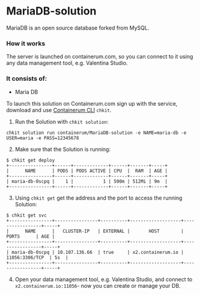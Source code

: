 # MariaDB-solution
MariaDB is an open source database forked from MySQL.
### How it works

The server is launched on containerum.com, so you can connect to it using any data management tool, e.g. Valentina Studio.

### It consists of:

* Maria DB

To launch this solution on Containerum.com sign up with the service, download and use [Containerum CLI](https://github.com/containerum/chkit) `chkit`.

1. Run the Solution with `chkit solution`:
```
chkit solution run containerum/MariaDB-solution -e NAME=maria-db -e USER=maria -e PASS=12345678
```

2. Make sure that the Solution is running:

```
$ chkit get deploy
+----------------+------+-------------+------+-------+-----+
|      NAME      | PODS | PODS ACTIVE | CPU  |  RAM  | AGE |
+----------------+------+-------------+------+-------+-----+
| maria-db-0scpq |    1 |           1 | 500m | 512Mi | 9m  |
+----------------+------+-------------+------+-------+-----+
```
3. Using `chkit get` get the address and the port to access the running Solution:
```
$ chkit get svc
+----------------+----------------+----------+-------------------+-----------------+-----+
|      NAME      |   CLUSTER-IP   | EXTERNAL |       HOST        |      PORTS      | AGE |
+----------------+----------------+----------+-------------------+-----------------+-----+
| maria-db-0scpq | 10.107.136.66  | true     | x2.containerum.io | 11056:3306/TCP  | 5s  |
+----------------+----------------+----------+-------------------+-----------------+-----+
```
4. Open your data management tool, e.g. Valentina Studio, and connect to `x2.containerum.io:11056`- now you can create or manage your DB.
